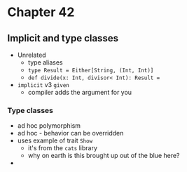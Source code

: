 # Chapter 42

## Implicit and type classes
- Unrelated
  - type aliases
  - `type Result = Either[String, (Int, Int)]`
  - `def divide(x: Int, divisor< Int): Result =`
- `implicit` v3 `given`
  - compiler adds the argument for you

### Type classes
- ad hoc polymorphism
- ad hoc - behavior can be overridden
- uses example of trait `Show`
  - it's from the `cats` library
  - why on earth is this brought up out of the blue here?
- 
